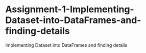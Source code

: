 # Assignment-1-Implementing-Dataset-into-DataFrames-and-finding-details
Implementing Dataset into DataFrames and finding details
